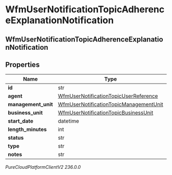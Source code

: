 # WfmUserNotificationTopicAdherenceExplanationNotification

## WfmUserNotificationTopicAdherenceExplanationNotification

## Properties

|Name | Type | Description | Notes|
|------------ | ------------- | ------------- | -------------|
| **id** | str |  | [optional] |
| **agent** | [WfmUserNotificationTopicUserReference](WfmUserNotificationTopicUserReference) |  | [optional] |
| **management_unit** | [WfmUserNotificationTopicManagementUnit](WfmUserNotificationTopicManagementUnit) |  | [optional] |
| **business_unit** | [WfmUserNotificationTopicBusinessUnit](WfmUserNotificationTopicBusinessUnit) |  | [optional] |
| **start_date** | datetime |  | [optional] |
| **length_minutes** | int |  | [optional] |
| **status** | str |  | [optional] |
| **type** | str |  | [optional] |
| **notes** | str |  | [optional] |



_PureCloudPlatformClientV2 236.0.0_
